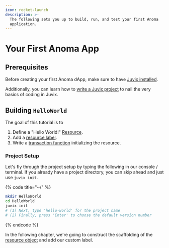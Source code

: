 ```yaml
---
icon: rocket-launch
description: >-
  The following sets you up to build, run, and test your first Anoma
  application.
---
```


# Your First Anoma App

## Prerequisites

Before creating your first Anoma dApp, make sure to have [Juvix installed](../../further-resources/juvix/install-juvix.md).

Additionally, you can learn how to [write a Juvix project](../../further-resources/juvix/write-a-juvix-project.md) to nail the very basics of coding in Juvix.

## Building `HelloWorld`&#x20;

The goal of this tutorial is to&#x20;

1. Define a "Hello World!" [Resource](../../learn/resources/).
2. Add a [resource label](../../learn/resources/#label).
3. Write a [transaction function](../../learn/applications/interface.md#transaction-functions) initializing the resource.

### Project Setup

Let's fly through the project setup by typing the following in our console / terminal. If you already have a project directory, you can skip ahead and just use `juvix init`.

{% code title="~/" %}
```bash
mkdir HelloWorld
cd HelloWorld
juvix init
# (1) Next, type 'hello-world' for the project name
# (2) Finally, press 'Enter' to choose the default version number
```
{% endcode %}

In the following chapter, we're going to construct the scaffolding of the [resource object](../../learn/resources/resource-object.md) and add our custom label.
